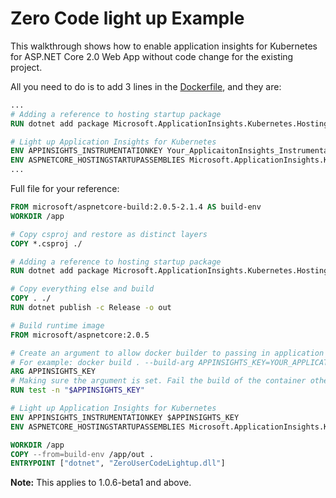 # Zero Code light up Example
This walkthrough shows how to enable application insights for Kubernetes for ASP.NET Core 2.0 Web App without code change for the existing project.

All you need to do is to add 3 lines in the [Dockerfile](./Dockerfile), and they are:

```dockerfile
...
# Adding a reference to hosting startup package
RUN dotnet add package Microsoft.ApplicationInsights.Kubernetes.HostingStartup -v 1.0.0-*

# Light up Application Insights for Kubernetes
ENV APPINSIGHTS_INSTRUMENTATIONKEY Your_ApplicaitonInsights_Instrumentation_Key
ENV ASPNETCORE_HOSTINGSTARTUPASSEMBLIES Microsoft.ApplicationInsights.Kubernetes.HostingStartup
...
```
Full file for your reference:

```dockerfile
FROM microsoft/aspnetcore-build:2.0.5-2.1.4 AS build-env
WORKDIR /app

# Copy csproj and restore as distinct layers
COPY *.csproj ./

# Adding a reference to hosting startup package
RUN dotnet add package Microsoft.ApplicationInsights.Kubernetes.HostingStartup -v 1.0.0-*

# Copy everything else and build
COPY . ./
RUN dotnet publish -c Release -o out

# Build runtime image
FROM microsoft/aspnetcore:2.0.5

# Create an argument to allow docker builder to passing in application insights key.
# For example: docker build . --build-arg APPINSIGHTS_KEY=YOUR_APPLICATIONINSIGHTS_INSTRUMENTATION_KEY
ARG APPINSIGHTS_KEY
# Making sure the argument is set. Fail the build of the container otherwise.
RUN test -n "$APPINSIGHTS_KEY"

# Light up Application Insights for Kubernetes
ENV APPINSIGHTS_INSTRUMENTATIONKEY $APPINSIGHTS_KEY
ENV ASPNETCORE_HOSTINGSTARTUPASSEMBLIES Microsoft.ApplicationInsights.Kubernetes.HostingStartup

WORKDIR /app
COPY --from=build-env /app/out .
ENTRYPOINT ["dotnet", "ZeroUserCodeLightup.dll"]
```

**Note:** This applies to 1.0.6-beta1 and above.